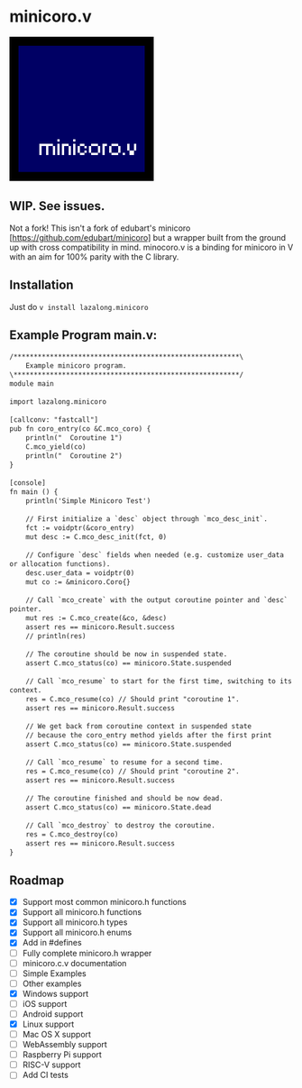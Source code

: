 # minicoro.v
![minicoro.v icon](icon.png)

## WIP. See issues.


Not a fork! This isn't a fork of edubart's minicoro [https://github.com/edubart/minicoro] but a wrapper built from the ground up with cross compatibility in mind.
minocoro.v is a binding for minicoro in V with an aim for 100% parity with the C library.


## Installation
Just do `v install lazalong.minicoro`
## Example Program main.v:
```
/********************************************************\
	Example minicoro program.
\********************************************************/
module main

import lazalong.minicoro

[callconv: "fastcall"]
pub fn coro_entry(co &C.mco_coro) {
	println("  Coroutine 1")
	C.mco_yield(co)
	println("  Coroutine 2")
}

[console]
fn main () {
	println('Simple Minicoro Test')

	// First initialize a `desc` object through `mco_desc_init`.
	fct := voidptr(&coro_entry)
	mut desc := C.mco_desc_init(fct, 0)

	// Configure `desc` fields when needed (e.g. customize user_data or allocation functions).
	desc.user_data = voidptr(0)
	mut co := &minicoro.Coro{}

	// Call `mco_create` with the output coroutine pointer and `desc` pointer.
	mut res := C.mco_create(&co, &desc)
	assert res == minicoro.Result.success
	// println(res)

	// The coroutine should be now in suspended state.
	assert C.mco_status(co) == minicoro.State.suspended

	// Call `mco_resume` to start for the first time, switching to its context.
	res = C.mco_resume(co) // Should print "coroutine 1".
	assert res == minicoro.Result.success

	// We get back from coroutine context in suspended state
	// because the coro_entry method yields after the first print
	assert C.mco_status(co) == minicoro.State.suspended

	// Call `mco_resume` to resume for a second time.
	res = C.mco_resume(co) // Should print "coroutine 2".
	assert res == minicoro.Result.success

	// The coroutine finished and should be now dead.
	assert C.mco_status(co) == minicoro.State.dead

	// Call `mco_destroy` to destroy the coroutine.
	res = C.mco_destroy(co)
	assert res == minicoro.Result.success
}

```
## Roadmap
- [x] Support most common minicoro.h functions
- [x] Support all minicoro.h functions
- [x] Support all minicoro.h types
- [x] Support all minicoro.h enums
- [x] Add in #defines
- [ ] Fully complete minicoro.h wrapper
- [ ] minicoro.c.v documentation
- [ ] Simple Examples
- [ ] Other examples
- [x] Windows support
- [ ] iOS support
- [ ] Android support
- [x] Linux support
- [ ] Mac OS X support
- [ ] WebAssembly support
- [ ] Raspberry Pi support
- [ ] RISC-V support
- [ ] Add CI tests
